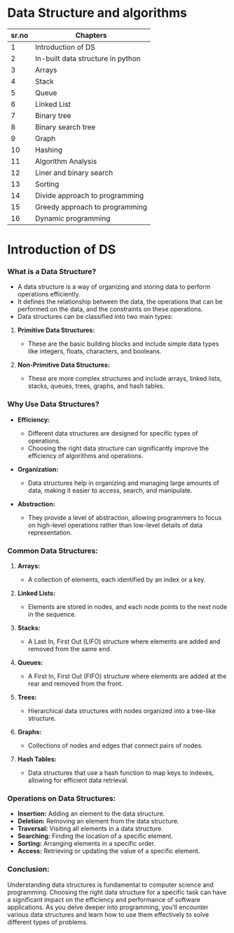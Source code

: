 # Data Structure and algorithms
| sr.no | Chapters                          |
|-------|-----------------------------------|
| 1     | Introduction of DS                |
| 2     | In-built data structure in python |
| 3     | Arrays                            |
| 4     | Stack                             |
| 5     | Queue                             |
| 6     | Linked List                       |
| 7     | Binary tree                       |
| 8     | Binary search tree                |
| 9     | Graph                             |
| 10    | Hashing                           |
| 11    | Algorithm Analysis                |
| 12    | Liner and binary search           |
| 13    | Sorting                           |
| 14    | Divide approach to programming    |
| 15    | Greedy approach to programming    |
| 16    | Dynamic programming               |

# Introduction of DS

### What is a Data Structure?
- A data structure is a way of organizing and storing data to perform operations efficiently. 
- It defines the relationship between the data, the operations that can be performed on the data, and the constraints on these operations.
- Data structures can be classified into two main types:

1. **Primitive Data Structures:**
   - These are the basic building blocks and include simple data types like integers, floats, characters, and booleans.

2. **Non-Primitive Data Structures:**
   - These are more complex structures and include arrays, linked lists, stacks, queues, trees, graphs, and hash tables.

### Why Use Data Structures?

- **Efficiency:** 
  - Different data structures are designed for specific types of operations. 
  - Choosing the right data structure can significantly improve the efficiency of algorithms and operations.

- **Organization:** 
  - Data structures help in organizing and managing large amounts of data, making it easier to access, search, and manipulate.

- **Abstraction:** 
  - They provide a level of abstraction, allowing programmers to focus on high-level operations rather than low-level details of data representation.

### Common Data Structures:

1. **Arrays:**
   - A collection of elements, each identified by an index or a key.

2. **Linked Lists:**
   - Elements are stored in nodes, and each node points to the next node in the sequence.

3. **Stacks:**
   - A Last In, First Out (LIFO) structure where elements are added and removed from the same end.

4. **Queues:**
   - A First In, First Out (FIFO) structure where elements are added at the rear and removed from the front.

5. **Trees:**
   - Hierarchical data structures with nodes organized into a tree-like structure.

6. **Graphs:**
   - Collections of nodes and edges that connect pairs of nodes.

7. **Hash Tables:**
   - Data structures that use a hash function to map keys to indexes, allowing for efficient data retrieval.

### Operations on Data Structures:

- **Insertion:** Adding an element to the data structure.
- **Deletion:** Removing an element from the data structure.
- **Traversal:** Visiting all elements in a data structure.
- **Searching:** Finding the location of a specific element.
- **Sorting:** Arranging elements in a specific order.
- **Access:** Retrieving or updating the value of a specific element.

### Conclusion:

Understanding data structures is fundamental to computer science and programming. 
Choosing the right data structure for a specific task can have a significant impact on the efficiency and performance of software applications. 
As you delve deeper into programming, you'll encounter various data structures and learn how to use them effectively to solve different types of problems.

